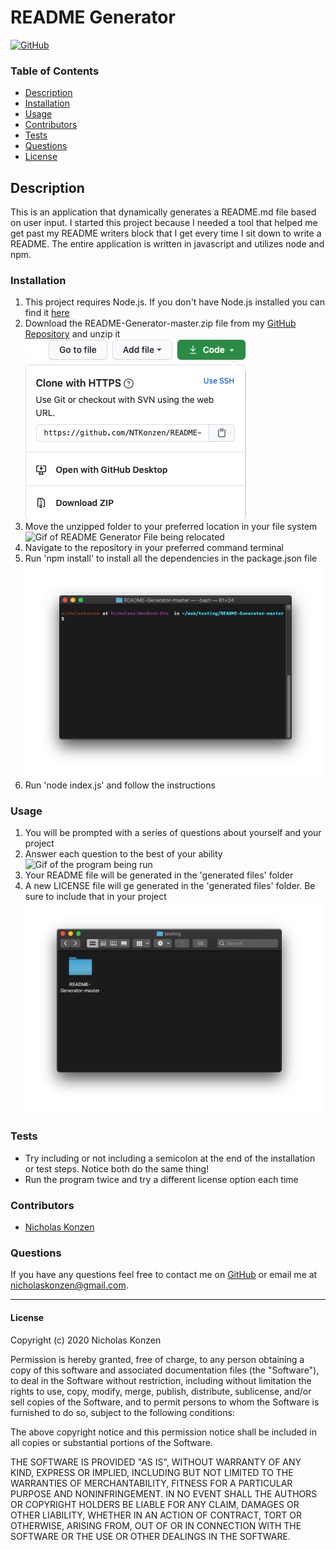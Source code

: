 # README Generator
[![GitHub](https://img.shields.io/github/license/NTKonzen/README-Generator)](#license)

### Table of Contents
* [Description](#description)
* [Installation](#installation)
* [Usage](#usage)
* [Contributors](#contributors) 
* [Tests](#tests)
* [Questions](#questions)
* [License](#license)

## Description ##

This is an application that dynamically generates a README.md file based on user input. I started this project because I needed a tool that helped me get past my README writers block that I get every time I sit down to write a README. The entire application is written in javascript and utilizes node and npm.   

### Installation ###

1. This project requires Node.js. If you don't have Node.js installed you can find it [here](https://nodejs.org/en/download/)
1. Download the README-Generator-master.zip file from my [GitHub Repository](https://github.com/NTKonzen/README-Generator) and unzip it
![Screenshot of Download](./screenshots/downloadButton.png)
1. Move the unzipped folder to your preferred location in your file system
![Gif of README Generator File being relocated](./screenshots/installation1.gif)
1. Navigate to the repository in your preferred command terminal
1. Run 'npm install' to install all the dependencies in the package.json file
![Gif Example of running 'npm install'](./screenshots/installation2.gif)
1. Run 'node index.js' and follow the instructions 

### Usage

1. You will be prompted with a series of questions about yourself and your project
1. Answer each question to the best of your ability
![Gif of the program being run](./screenshots/useage.gif)
1. Your README file will be generated in the 'generated files' folder
1. A new LICENSE file will ge generated in the 'generated files' folder. Be sure to include that in your project
![Gif example of the location of the newly generated files](./screenshots/useage1.gif)

### Tests

* Try including or not including a semicolon at the end of the installation or test steps. Notice both do the same thing!
* Run the program twice and try a different license option each time

### Contributors

* [Nicholas Konzen](https://github.com/NTKonzen)

### Questions
If you have any questions feel free to contact me on [GitHub](https://github.com/NTKonzen) or email me at nicholaskonzen@gmail.com.

---
#### License

Copyright (c) 2020 Nicholas Konzen

Permission is hereby granted, free of charge, to any person obtaining a copy
of this software and associated documentation files (the "Software"), to deal
in the Software without restriction, including without limitation the rights
to use, copy, modify, merge, publish, distribute, sublicense, and/or sell
copies of the Software, and to permit persons to whom the Software is
furnished to do so, subject to the following conditions:

The above copyright notice and this permission notice shall be included in all
copies or substantial portions of the Software.

THE SOFTWARE IS PROVIDED "AS IS", WITHOUT WARRANTY OF ANY KIND, EXPRESS OR
IMPLIED, INCLUDING BUT NOT LIMITED TO THE WARRANTIES OF MERCHANTABILITY,
FITNESS FOR A PARTICULAR PURPOSE AND NONINFRINGEMENT. IN NO EVENT SHALL THE
AUTHORS OR COPYRIGHT HOLDERS BE LIABLE FOR ANY CLAIM, DAMAGES OR OTHER
LIABILITY, WHETHER IN AN ACTION OF CONTRACT, TORT OR OTHERWISE, ARISING FROM,
OUT OF OR IN CONNECTION WITH THE SOFTWARE OR THE USE OR OTHER DEALINGS IN THE
SOFTWARE.

